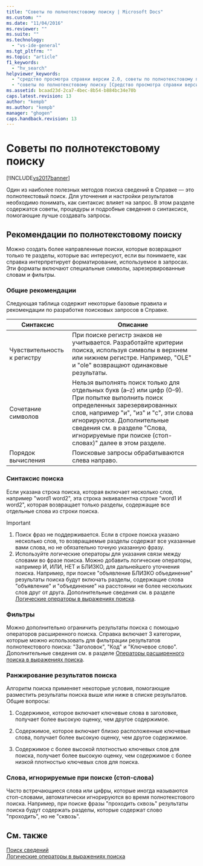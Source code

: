 ```yaml
---
title: "Советы по полнотекстовому поиску | Microsoft Docs"
ms.custom: ""
ms.date: "11/04/2016"
ms.reviewer: ""
ms.suite: ""
ms.technology: 
  - "vs-ide-general"
ms.tgt_pltfrm: ""
ms.topic: "article"
f1_keywords: 
  - "hv_search"
helpviewer_keywords: 
  - "средство просмотра справки версии 2.0, советы по полнотекстовому поиску"
  - "советы по полнотекстовому поиску [Средство просмотра справки версии 2.0]"
ms.assetid: bcaad23d-2ca7-4bec-8b54-b884bc34e70b
caps.latest.revision: 13
author: "kempb"
ms.author: "kempb"
manager: "ghogen"
caps.handback.revision: 13
---
```

# Советы по полнотекстовому поиску
[!INCLUDE[vs2017banner](../code-quality/includes/vs2017banner.md)]

Один из наиболее полезных методов поиска сведений в Справке — это полнотекстовый поиск.  Для уточнения и настройки результатов необходимо понимать, как синтаксис влияет на запрос.  В этом разделе содержатся советы, процедуры и подробные сведения о синтаксисе, помогающие лучше создавать запросы.  
  
## Рекомендации по полнотекстовому поиску  
 Можно создать более направленные поиски, которые возвращают только те разделы, которые вас интересуют, если вы понимаете, как справка интерпретирует форматирование, используемое в запросах.  Эти форматы включают специальные символы, зарезервированные словам и фильтры.  
  
### Общие рекомендации  
 Следующая таблица содержит некоторые базовые правила и рекомендации по разработке поисковых запросов в Справке.  
  
|Синтаксис|Описание|  
|---------------|--------------|  
|Чувствительность к регистру|При поиске регистр знаков не учитывается.  Разработайте критерии поиска, используя символы в верхнем или нижнем регистре.  Например, "OLE" и "ole" возвращают одинаковые результаты.|  
|Сочетание символов|Нельзя выполнять поиск только для отдельных букв \(a–z\) или цифр \(0–9\).  При попытке выполнить поиск определенных зарезервированных слов, например "и", "из" и "с", эти слова игнорируются.  Дополнительные сведения см. в разделе "Слова, игнорируемые при поиске \(стоп\-словах\)" далее в этом разделе.|  
|Порядок вычисления|Поисковые запросы обрабатываются слева направо.|  
  
### Синтаксис поиска  
 Если указана строка поиска, которая включает несколько слов, например "word1 word2", эта строка эквивалентна строке "word1 И word2", которая возвращает только разделы, содержащие все отдельные слова из строки поиска.  
  
> [!IMPORTANT]
>  1.  Поиск фраз не поддерживается.  Если в строке поиска указано несколько слов, то возвращаемые разделы содержат все указанные вами слова, но не обязательно точную указанную фразу.  
> 2.  Используйте логические операторы для указания связи между словами во фразе поиска.  Можно добавить логические операторы, например И, ИЛИ, НЕТ и БЛИЗКО, для дальнейшего уточнения поиска.  Например, при поиске "объявление БЛИЗКО объединение" результаты поиска будут включать разделы, содержащие слова "объявление" и "объединение" на расстоянии не более нескольких слов друг от друга.  Дополнительные сведения см. в разделе [Логические операторы в выражениях поиска](../ide/logical-operators-in-search-expressions.md).  
  
### Фильтры  
 Можно дополнительно ограничить результаты поиска с помощью операторов расширенного поиска.  Справка включает 3 категории, которые можно использовать для фильтрации результатов полнотекстового поиска: "Заголовок", "Код" и "Ключевое слово".  Дополнительные сведения см. в разделе [Операторы расширенного поиска в выражениях поиска](../ide/advanced-search-operators-in-search-expressions.md).  
  
### Ранжирование результатов поиска  
 Алгоритм поиска применяет некоторые условия, помогающие разместить результаты поиска выше или ниже в списке результатов.  Общие вопросы:  
  
1.  Содержимое, которое включает ключевые слова в заголовке, получает более высокую оценку, чем другое содержимое.  
  
2.  Содержимое, которое включает близко расположенные ключевые слова, получает более высокую оценку, чем другое содержимое.  
  
3.  Содержимое с более высокой плотностью ключевых слов для поиска, получает более высокую оценку, чем содержимое с более низкой плотностью ключевых слов для поиска.  
  
### Слова, игнорируемые при поиске \(стоп\-слова\)  
 Часто встречающиеся слова или цифры, которые иногда называются стоп\-словами, автоматически игнорируются во время полнотекстового поиска.  Например, при поиске фразы "проходить сквозь" результаты поиска будут содержать разделы, которые содержат слово "проходить", но не "сквозь".  
  
## См. также  
 [Поиск сведений](../ide/locate-information.md)   
 [Логические операторы в выражениях поиска](../ide/logical-operators-in-search-expressions.md)